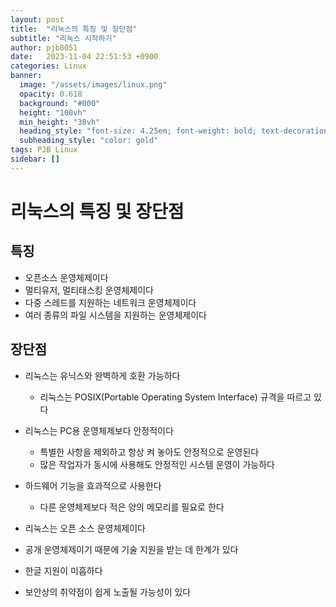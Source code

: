 ```yaml
---
layout: post
title:  "리눅스의 특징 및 장단점"
subtitle: "리눅스 시작하기"
author: pjb8051
date:   2023-11-04 22:51:53 +0900
categories: Linux 
banner:
  image: "/assets/images/linux.png"
  opacity: 0.618
  background: "#000"
  height: "100vh"
  min_height: "38vh"
  heading_style: "font-size: 4.25em; font-weight: bold; text-decoration: underline"
  subheading_style: "color: gold"
tags: PJB Linux
sidebar: []
---
```


# 리눅스의 특징 및 장단점


## 특징

* 오픈소스 운영체제이다
* 멀티유저, 멀티태스킹 운영체제이다
* 다중 스레드를 지원하는 네트워크 운영체제이다
* 여러 종류의 파일 시스템을 지원하는 운영체제이다


## 장단점
* 리눅스는 유닉스와 완벽하게 호환 가능하다
  - 리눅스는 POSIX(Portable Operating System Interface) 규격을 따르고 있다

* 리눅스는 PC용 운영체제보다 안정적이다
  - 특별한 사항을 제외하고 항상 켜 놓아도 안정적으로 운영된다
  - 많은 작업자가 동시에 사용해도 안정적인 시스템 운영이 가능하다

* 하드웨어 기능을 효과적으로 사용한다
  - 다른 운영체제보다 적은 양의 메모리를 필요로 한다

* 리눅스는 오픈 소스 운영체제이다
* 공개 운영체제이기 때문에 기술 지원을 받는 데 한계가 있다
* 한글 지원이 미흡하다
* 보안상의 취약점이 쉽게 노출될 가능성이 있다